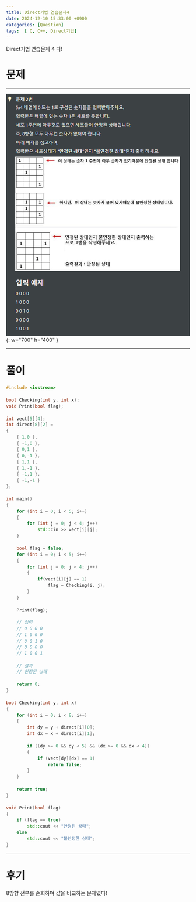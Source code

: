 ```yaml
---
title: Direct기법 연습문제4
date: 2024-12-10 15:33:00 +0900
categories: [Question]  
tags:  [ C, C++, Direct기법]
---
```


Direct기법 연습문제 4 다!

# 문제   
---------------------------------------

![Desktop View](/assets/img/Direct4.png){: w="700" h="400" }

---------------------------------------

# 풀이

```c++
#include <iostream>

bool Checking(int y, int x);
void Print(bool flag);

int vect[5][4];
int direct[8][2] =
{
    { 1,0 },
    { -1,0 },
    { 0,1 },
    { 0,-1 },
    { 1,1 },
    { 1,-1 },
    { -1,1 },
    { -1,-1 }
};

int main()
{
    for (int i = 0; i < 5; i++)
    {
        for (int j = 0; j < 4; j++)
            std::cin >> vect[i][j];
    }
    
    bool flag = false;
    for (int i = 0; i < 5; i++)
    {
        for (int j = 0; j < 4; j++)
        {
            if(vect[i][j] == 1)
                flag = Checking(i, j);
        }
    }
    
    Print(flag);
    
    // 입력
    // 0 0 0 0
    // 1 0 0 0
    // 0 0 1 0
    // 0 0 0 0
    // 1 0 0 1

    // 결과
    // 안정된 상태

    return 0;
}

bool Checking(int y, int x)
{
    for (int i = 0; i < 8; i++)
    {
        int dy = y + direct[i][0];
        int dx = x + direct[i][1];
    
        if ((dy >= 0 && dy < 5) && (dx >= 0 && dx < 4))
        {
            if (vect[dy][dx] == 1)
                return false;
        }
    }
    
    return true;
}

void Print(bool flag)
{
    if (flag == true)
        std::cout << "안정된 상태";
    else
        std::cout << "불안정한 상태";
}
```
---------------------------------------

# 후기

8방향 전부를 순회하며 값을 비교하는 문제였다!

